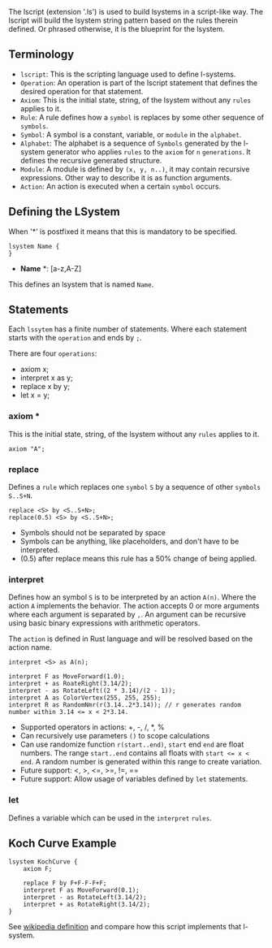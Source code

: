 The lscript (extension '.ls') is used to build lsystems in a script-like way. 
The lscript will build the lsystem string pattern based on the rules therein defined.
Or phrased otherwise, it is the blueprint for the lsystem. 

## Terminology

- `lscript`: This is the scripting language used to define l-systems.
- `Operation`: An operation is part of the lscript statement that defines the desired operation for that statement.
- `Axiom`: This is the initial state, string, of the lsystem without any `rules` applies to it.
- `Rule`: A rule defines how a `symbol` is replaces by some other sequence of `symbols`.
- `Symbol`: A symbol is a constant, variable, or `module` in the `alphabet`.
- `Alphabet`: The alphabet is a sequence of `Symbols` generated by the l-system generator who applies `rules` to the `axiom` for `n` `generations`. It defines the recursive generated structure.
- `Module`: A module is defined by `(x, y, n..)`, it may contain recursive expressions. Other way to describe it is as function arguments.
- `Action`: An action is executed when a certain `symbol` occurs.

## Defining the LSystem

When '*' is postfixed it means that this is mandatory to be specified.

```lscript
lsystem Name {
}
```

- **Name** *: [a-z,A-Z]

This defines an lsystem that is named `Name`.

## Statements

Each `lssytem` has a finite number of statements. Where each statement starts with the `operation` and ends by `;`.

There are four `operations`:
- axiom x;
- interpret x as y;
- replace x by y;
- let x = y;

### axiom *

This is the initial state, string, of the lsystem without any `rules` applies to it.

```
axiom "A";
```

### replace

Defines a `rule` which replaces one `symbol` `S` by a sequence of other `symbols` `S..S+N`. 

```
replace <S> by <S..S+N>;
replace(0.5) <S> by <S..S+N>;
```

* Symbols should not be separated by space
* Symbols can be anything, like placeholders, and don't have to be interpreted.
* (0.5) after replace means this rule has a 50% change of being applied.

### interpret

Defines how an symbol `S` is to be interpreted by an action `A(n)`. Where the action `A` implements the behavior. The action accepts 0 or more arguments where each argument is separated by `,`. An argument can be recursive using basic binary expressions with arithmetic operators. 

The `action` is defined in Rust language and will be resolved based on the action name.

```
interpret <S> as A(n);

interpret F as MoveForward(1.0);
interpret + as RoateRight(3.14/2);
interpret - as RotateLeft((2 * 3.14)/(2 - 1));
interpret A as ColorVertex(255, 255, 255);
interpret R as RandomNmr(r(3.14..2*3.14)); // r generates random number within 3.14 <= x < 2*3.14.
```

* Supported operators in actions: +, -, /, *, %
* Can recursively use parameters `()` to scope calculations
* Can use randomize function `r(start..end)`, `start` end `end` are float numbers. The range `start..end` contains all floats with `start <= x < end`. A random number is generated within this range to create variation. 
* Future support: <, >, <=, >=, !=, ==
* Future support: Allow usage of variables defined by `let` statements.


### let

Defines a variable which can be used in the `interpret` `rules`.

## Koch Curve Example

```
lsystem KochCurve {
    axiom F;

    replace F by F+F-F-F+F;
    interpret F as MoveForward(0.1);
    interpret - as RotateLeft(3.14/2);
    interpret + as RotateRight(3.14/2);
}
```

See [wikipedia definition](https://en.wikipedia.org/wiki/L-system#Example_4:_Koch_curve) and compare how this script implements that l-system.
